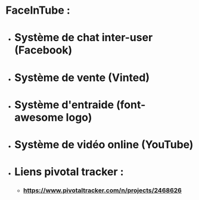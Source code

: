 # FaceInTube :

- # Système de chat inter-user (Facebook)
- # Système de vente (Vinted)
- # Système d'entraide (font-awesome logo)
- # Système de vidéo online (YouTube)
- # Liens pivotal tracker : 
    - ### https://www.pivotaltracker.com/n/projects/2468626